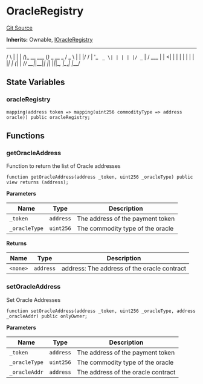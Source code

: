 # OracleRegistry
[Git Source](https://github.com/Alkimiya/v2.1-core/tree/comments-docs/blob/ee3e12bcce8690315f313782a9d6014a1b843773/contracts/OracleRegistry.sol)

**Inherits:**
Ownable, [IOracleRegistry](/doc/src/contracts/interfaces/oracle/IOracleRegistry.sol/interface.IOracleRegistry.md)

_    _ _    _           _
/ \  | | | _(_)_ __ ___ (_)_   _  __ _
/ _ \ | | |/ / | '_ ` _ \| | | | |/ _` |
/ ___ \| |   <| | | | | | | | |_| | (_| |
/_/   \_\_|_|\_\_|_| |_| |_|_|\__, |\__,_|
|___/


## State Variables
### oracleRegistry

```solidity
mapping(address token => mapping(uint256 commodityType => address oracle)) public oracleRegistry;
```


## Functions
### getOracleAddress

Function to return the list of Oracle addresses


```solidity
function getOracleAddress(address _token, uint256 _oracleType) public view returns (address);
```
**Parameters**

|Name|Type|Description|
|----|----|-----------|
|`_token`|`address`|The address of the payment token|
|`_oracleType`|`uint256`|The commodity type of the oracle|

**Returns**

|Name|Type|Description|
|----|----|-----------|
|`<none>`|`address`|address: The address of the oracle contract|


### setOracleAddress

Set Oracle Addresses


```solidity
function setOracleAddress(address _token, uint256 _oracleType, address _oracleAddr) public onlyOwner;
```
**Parameters**

|Name|Type|Description|
|----|----|-----------|
|`_token`|`address`|The address of the payment token|
|`_oracleType`|`uint256`|The commodity type of the oracle|
|`_oracleAddr`|`address`|The address of the oracle contract|


